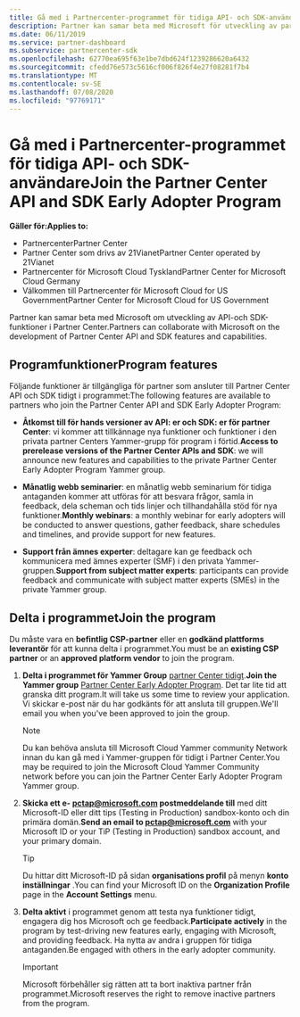 ```yaml
---
title: Gå med i Partnercenter-programmet för tidiga API- och SDK-användare
description: Partner kan samar beta med Microsoft för utveckling av partner funktioner och-funktioner.
ms.date: 06/11/2019
ms.service: partner-dashboard
ms.subservice: partnercenter-sdk
ms.openlocfilehash: 62770ea695f63e1be7dbd624f1239286620a6432
ms.sourcegitcommit: cfedd76e573c5616cf006f826f4e27f08281f7b4
ms.translationtype: MT
ms.contentlocale: sv-SE
ms.lasthandoff: 07/08/2020
ms.locfileid: "97769171"
---
```

# <a name="join-the-partner-center-api-and-sdk-early-adopter-program"></a><span data-ttu-id="9722a-103">Gå med i Partnercenter-programmet för tidiga API- och SDK-användare</span><span class="sxs-lookup"><span data-stu-id="9722a-103">Join the Partner Center API and SDK Early Adopter Program</span></span>

<span data-ttu-id="9722a-104">**Gäller för:**</span><span class="sxs-lookup"><span data-stu-id="9722a-104">**Applies to:**</span></span>

- <span data-ttu-id="9722a-105">Partnercenter</span><span class="sxs-lookup"><span data-stu-id="9722a-105">Partner Center</span></span>
- <span data-ttu-id="9722a-106">Partner Center som drivs av 21Vianet</span><span class="sxs-lookup"><span data-stu-id="9722a-106">Partner Center operated by 21Vianet</span></span>
- <span data-ttu-id="9722a-107">Partnercenter för Microsoft Cloud Tyskland</span><span class="sxs-lookup"><span data-stu-id="9722a-107">Partner Center for Microsoft Cloud Germany</span></span>
- <span data-ttu-id="9722a-108">Välkommen till Partnercenter för Microsoft Cloud for US Government</span><span class="sxs-lookup"><span data-stu-id="9722a-108">Partner Center for Microsoft Cloud for US Government</span></span>

<span data-ttu-id="9722a-109">Partner kan samar beta med Microsoft om utveckling av API-och SDK-funktioner i Partner Center.</span><span class="sxs-lookup"><span data-stu-id="9722a-109">Partners can collaborate with Microsoft on the development of Partner Center API and SDK features and capabilities.</span></span>

## <a name="program-features"></a><span data-ttu-id="9722a-110">Programfunktioner</span><span class="sxs-lookup"><span data-stu-id="9722a-110">Program features</span></span>

<span data-ttu-id="9722a-111">Följande funktioner är tillgängliga för partner som ansluter till Partner Center API och SDK tidigt i programmet:</span><span class="sxs-lookup"><span data-stu-id="9722a-111">The following features are available to partners who join the Partner Center API and SDK Early Adopter Program:</span></span>

- <span data-ttu-id="9722a-112">**Åtkomst till för hands versioner av API: er och SDK: er för partner Center**: vi kommer att tillkännage nya funktioner och funktioner i den privata partner Centers Yammer-grupp för program i förtid.</span><span class="sxs-lookup"><span data-stu-id="9722a-112">**Access to prerelease versions of the Partner Center APIs and SDK**: we will announce new features and capabilities to the private Partner Center Early Adopter Program Yammer group.</span></span>

- <span data-ttu-id="9722a-113">**Månatlig webb seminarier**: en månatlig webb seminarium för tidiga antaganden kommer att utföras för att besvara frågor, samla in feedback, dela scheman och tids linjer och tillhandahålla stöd för nya funktioner.</span><span class="sxs-lookup"><span data-stu-id="9722a-113">**Monthly webinars**: a monthly webinar for early adopters will be conducted to answer questions, gather feedback, share schedules and timelines, and provide support for new features.</span></span>

- <span data-ttu-id="9722a-114">**Support från ämnes experter**: deltagare kan ge feedback och kommunicera med ämnes experter (SMF) i den privata Yammer-gruppen.</span><span class="sxs-lookup"><span data-stu-id="9722a-114">**Support from subject matter experts**: participants can provide feedback and communicate with subject matter experts (SMEs) in the private Yammer group.</span></span>

## <a name="join-the-program"></a><span data-ttu-id="9722a-115">Delta i programmet</span><span class="sxs-lookup"><span data-stu-id="9722a-115">Join the program</span></span>

<span data-ttu-id="9722a-116">Du måste vara en **befintlig CSP-partner** eller en **godkänd plattforms leverantör** för att kunna delta i programmet.</span><span class="sxs-lookup"><span data-stu-id="9722a-116">You must be an **existing CSP partner** or an **approved platform vendor** to join the program.</span></span>

1. <span data-ttu-id="9722a-117">**Delta i programmet för Yammer Group** [partner Center tidigt](https://www.yammer.com/cloudpartnercommunity/#/threads/inGroup?type=in_group&feedId=5944712&view=all).</span><span class="sxs-lookup"><span data-stu-id="9722a-117">**Join the Yammer group** [Partner Center Early Adopter Program](https://www.yammer.com/cloudpartnercommunity/#/threads/inGroup?type=in_group&feedId=5944712&view=all).</span></span> <span data-ttu-id="9722a-118">Det tar lite tid att granska ditt program.</span><span class="sxs-lookup"><span data-stu-id="9722a-118">It will take us some time to review your application.</span></span> <span data-ttu-id="9722a-119">Vi skickar e-post när du har godkänts för att ansluta till gruppen.</span><span class="sxs-lookup"><span data-stu-id="9722a-119">We'll email you when you've been approved to join the group.</span></span>

   > [!NOTE]
   > <span data-ttu-id="9722a-120">Du kan behöva ansluta till Microsoft Cloud Yammer community Network innan du kan gå med i Yammer-gruppen för tidigt i Partner Center.</span><span class="sxs-lookup"><span data-stu-id="9722a-120">You may be required to join the Microsoft Cloud Yammer Community network before you can join the Partner Center Early Adopter Program Yammer group.</span></span>

2. <span data-ttu-id="9722a-121">**Skicka ett e- [pctap@microsoft.com](mailto:pctap@microsoft.com) postmeddelande till** med ditt Microsoft-ID eller ditt tips (Testing in Production) sandbox-konto och din primära domän.</span><span class="sxs-lookup"><span data-stu-id="9722a-121">**Send an email to [pctap@microsoft.com](mailto:pctap@microsoft.com)** with your Microsoft ID or your TiP (Testing in Production) sandbox account, and your primary domain.</span></span>

   > [!TIP]
   > <span data-ttu-id="9722a-122">Du hittar ditt Microsoft-ID på sidan **organisations profil** på menyn **konto inställningar** .</span><span class="sxs-lookup"><span data-stu-id="9722a-122">You can find your Microsoft ID on the **Organization Profile** page in the **Account Settings** menu.</span></span>

3. <span data-ttu-id="9722a-123">**Delta aktivt** i programmet genom att testa nya funktioner tidigt, engagera dig hos Microsoft och ge feedback.</span><span class="sxs-lookup"><span data-stu-id="9722a-123">**Participate actively** in the program by test-driving new features early, engaging with Microsoft, and providing feedback.</span></span> <span data-ttu-id="9722a-124">Ha nytta av andra i gruppen för tidiga antaganden.</span><span class="sxs-lookup"><span data-stu-id="9722a-124">Be engaged with others in the early adopter community.</span></span>

   > [!IMPORTANT]
   > <span data-ttu-id="9722a-125">Microsoft förbehåller sig rätten att ta bort inaktiva partner från programmet.</span><span class="sxs-lookup"><span data-stu-id="9722a-125">Microsoft reserves the right to remove inactive partners from the program.</span></span>
